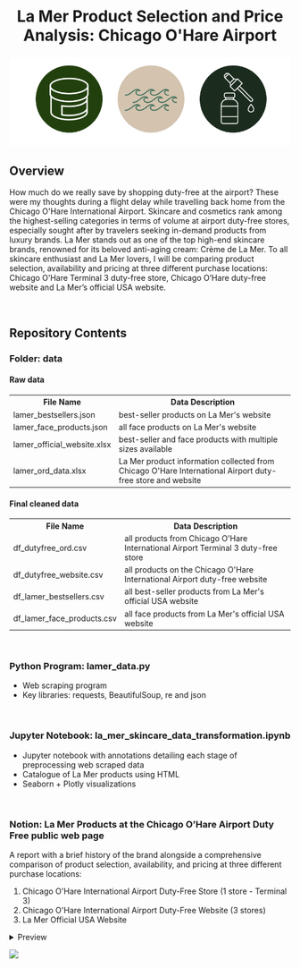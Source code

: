 <h1 align="center">
	La Mer Product Selection and Price Analysis: Chicago O'Hare Airport
</h1>

<h3 align="center">
	<img src="https://github.com/DOCUVESTA/la-mer-skincare-chicago-duty-free-analysis/blob/a6747ef141dabd9d03f88a71cbc70df1146517bf/assets/header.png"/>
</h3>

## Overview
How much do we really save by shopping duty-free at the airport? These were my thoughts during a flight delay while travelling back home from the Chicago O'Hare International Airport. Skincare and cosmetics rank among the highest-selling categories in terms of volume at airport duty-free stores, especially sought after by travelers seeking in-demand products from luxury brands. La Mer stands out as one of the top high-end skincare brands, renowned for its beloved anti-aging cream: Crème de La Mer. To all skincare enthusiast and La Mer lovers, I will be comparing product selection, availability and pricing at three different purchase locations: Chicago O’Hare Terminal 3 duty-free store, Chicago O’Hare duty-free website and La Mer’s official USA website.

<br>

## Repository Contents
### Folder: data
#### Raw data
<table style="width:100%">
    <tr>
        <th>File Name</th>
        <th>Data Description</th>
    </tr>
    <tr>
        <td>lamer_bestsellers.json</td>
        <td>best-seller products on La Mer's website</td>
    </tr>
    <tr>
        <td>lamer_face_products.json</td>
        <td>all face products on La Mer's website</td>
    </tr>
    <tr>
        <td>lamer_official_website.xlsx</td>
        <td>best-seller and face products with multiple sizes available</td>
    </tr>
    <tr>
        <td>lamer_ord_data.xlsx</td>
        <td>La Mer product information collected from Chicago O'Hare International Airport duty-free store and website</td>
    </tr>
</table>

#### Final cleaned data
<table style="width:100%">
    <tr>
        <th>File Name</th>
        <th>Data Description</th>
    </tr>
    <tr>
        <td>df_dutyfree_ord.csv</td>
        <td>all products from Chicago O'Hare International Airport Terminal 3 duty-free store</td>
    </tr>
    <tr>
        <td>df_dutyfree_website.csv</td>
        <td>all products on the Chicago O'Hare International Airport duty-free website</td>
    </tr>
    <tr>
        <td>df_lamer_bestsellers.csv</td>
        <td>all best-seller products from La Mer's official USA website</td>
    </tr>
    <tr>
        <td>df_lamer_face_products.csv</td>
        <td>all face products from La Mer's official USA website</td>
    </tr>
</table>


<br>

### Python Program: lamer_data.py
- Web scraping program
- Key libraries: requests, BeautifulSoup, re and json

<br>

### Jupyter Notebook: la_mer_skincare_data_transformation.ipynb
- Jupyter notebook with annotations detailing each stage of preprocessing web scraped data
- Catalogue of La Mer products using HTML
- Seaborn + Plotly visualizations

<br>

### Notion: La Mer Products at the Chicago O’Hare Airport Duty Free public web page
A report with a brief history of the brand alongside a comprehensive comparison of product selection, availability, and pricing at three different purchase locations:
1. Chicago O'Hare International Airport Duty-Free Store (1 store - Terminal 3)
2. Chicago O'Hare International Airport Duty-Free Website (3 stores)
3. La Mer Official USA Website
</details>
<details closed>
<summary>Preview</summary>
<br>
	
![Report](https://github.com/DOCUVESTA/la-mer-skincare-chicago-duty-free-analysis/blob/921a8007b4461768ad3d625b2ca201ae5a319c2a/assets/preview_report.png)	
</details>

<p>
  <a href="https://docuvesta.notion.site/La-Mer-Products-at-the-Chicago-O-Hare-Airport-Duty-Free-12d6194be33b498db8f78a5741347721?pvs=4"><img src="https://img.shields.io/badge/Access-webpage-blue?style=for-the-badge&color=%23DAD2DF"></a>
</p>

<br>
